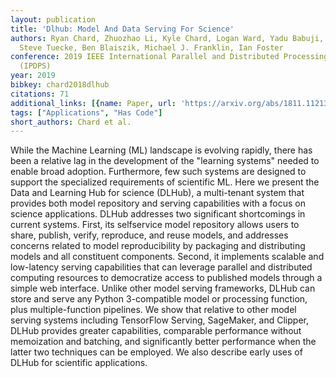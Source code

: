 ```yaml
---
layout: publication
title: 'Dlhub: Model And Data Serving For Science'
authors: Ryan Chard, Zhuozhao Li, Kyle Chard, Logan Ward, Yadu Babuji, Anna Woodard,
  Steve Tuecke, Ben Blaiszik, Michael J. Franklin, Ian Foster
conference: 2019 IEEE International Parallel and Distributed Processing Symposium
  (IPDPS)
year: 2019
bibkey: chard2018dlhub
citations: 71
additional_links: [{name: Paper, url: 'https://arxiv.org/abs/1811.11213'}]
tags: ["Applications", "Has Code"]
short_authors: Chard et al.
---
```

While the Machine Learning (ML) landscape is evolving rapidly, there has been
a relative lag in the development of the "learning systems" needed to enable
broad adoption. Furthermore, few such systems are designed to support the
specialized requirements of scientific ML. Here we present the Data and
Learning Hub for science (DLHub), a multi-tenant system that provides both
model repository and serving capabilities with a focus on science applications.
DLHub addresses two significant shortcomings in current systems. First, its
selfservice model repository allows users to share, publish, verify, reproduce,
and reuse models, and addresses concerns related to model reproducibility by
packaging and distributing models and all constituent components. Second, it
implements scalable and low-latency serving capabilities that can leverage
parallel and distributed computing resources to democratize access to published
models through a simple web interface. Unlike other model serving frameworks,
DLHub can store and serve any Python 3-compatible model or processing function,
plus multiple-function pipelines. We show that relative to other model serving
systems including TensorFlow Serving, SageMaker, and Clipper, DLHub provides
greater capabilities, comparable performance without memoization and batching,
and significantly better performance when the latter two techniques can be
employed. We also describe early uses of DLHub for scientific applications.